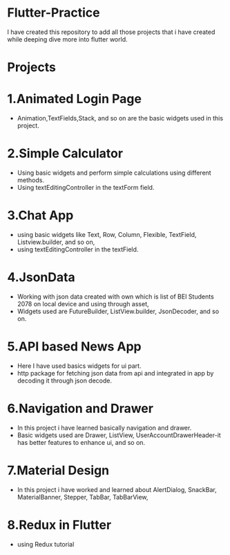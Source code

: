 # Flutter-Practice

I have created this repository to add all those projects that i have created while deeping dive more into flutter world.

# Projects

# 1.Animated Login Page

- Animation,TextFields,Stack, and so on are the basic widgets used in this project.

# 2.Simple Calculator

- Using basic widgets and perform simple calculations using different methods.
- Using textEditingController in the textForm field.

# 3.Chat App

- using basic widgets like Text, Row, Column, Flexible, TextField, Listview.builder, and so on,
- using textEditingController in the textField.

# 4.JsonData

- Working with json data created with own which is list of BEI Students 2078 on local device and using through asset,
- Widgets used are FutureBuilder, ListView.builder, JsonDecoder, and so on.

# 5.API based News App

- Here I have used basics widgets for ui part.
- http package for fetching json data from api and integrated in app by decoding it through json decode.

# 6.Navigation and Drawer

- In this project i have learned basically navigation and drawer.
- Basic widgets used are Drawer, ListView, UserAccountDrawerHeader-it has better features to enhance ui, and so on.

# 7.Material Design

- In this project i have worked and learned about AlertDialog, SnackBar, MaterialBanner, Stepper, TabBar, TabBarView,

# 8.Redux in Flutter
- using Redux tutorial